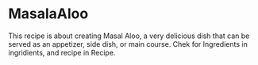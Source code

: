 # MasalaAloo 
This recipe is about creating Masal Aloo, a very delicious dish that can be served as an appetizer, side dish, or main course.
Chek for Ingredients in ingridients, and recipe in Recipe.
